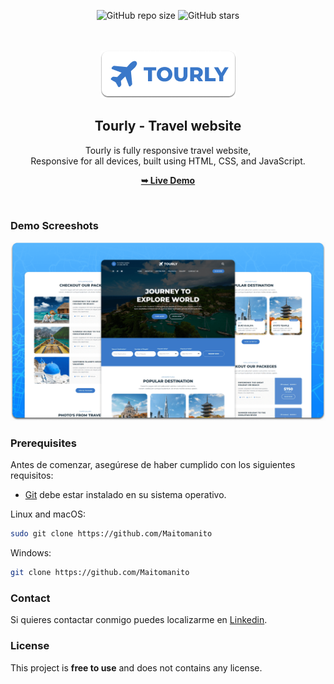 <div align="center">
  
  ![GitHub repo size](/readme-images)
  ![GitHub stars](https://github.com/Maitomanito)
   

  <br />
  <br />
  
  <img src="./readme-images/project-logo.png" />

  <h2 align="center">Tourly - Travel website</h2>

  Tourly is fully responsive travel website, <br />Responsive for all devices, built using HTML, CSS, and JavaScript.

  <a href="https://github.com/Maitomanito"><strong>➥ Live Demo</strong></a>

</div>

<br />

### Demo Screeshots

![Tourly Desktop Demo](./readme-images/desktop.png "Desktop Demo")

### Prerequisites

Antes de comenzar, asegúrese de haber cumplido con los siguientes requisitos:

* [Git](https://git-scm.com/downloads "Download Git") debe estar instalado en su sistema operativo.



Linux and macOS:

```bash
sudo git clone https://github.com/Maitomanito
```

Windows:

```bash
git clone https://github.com/Maitomanito
```

### Contact

Si quieres contactar conmigo puedes localizarme en [Linkedin](https://www.linkedin.com/in/josemauricioromeromoreno/).

### License

This project is **free to use** and does not contains any license.
